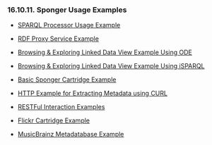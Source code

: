 <div>

<div>

<div>

<div>

### 16.10.11. Sponger Usage Examples

</div>

</div>

</div>

<div>

- <a href="virtuosospongerusage.html#virtuosospongerusageprocessorex"
  class="link" title="SPARQL Processor Usage Example">SPARQL Processor
  Usage Example</a>

- <a href="virtuosospongerusage.html#virtuosospongerusageproxyex2"
  class="link" title="Example 2">RDF Proxy Service Example</a>

- <a
  href="http://virtuoso.openlinksw.com/dataspace/dav/wiki/Main/VirtDeployingLinkedDataGuide_BrowsingNorthwindRdfView#AncMozToc2"
  class="ulink" target="_top">Browsing &amp; Exploring Linked Data View
  Example Using ODE</a>

- <a
  href="http://virtuoso.openlinksw.com/dataspace/dav/wiki/Main/VirtDeployingLinkedDataGuide_BrowsingNorthwindRdfView#AncMozToc3"
  class="ulink" target="_top">Browsing &amp; Exploring Linked Data View
  Example Using iSPARQL</a>

- <a href="rdfinsertmethodplapis.html#rdfinsertmethodplapissimpleexample"
  class="link" title="Basic Sponger Cartridge Example">Basic Sponger
  Cartridge Example</a>

- <a href="virtuosospongerusage.html#virtuosospongerusagebriefex"
  class="link"
  title="Raw HTTP Example for Extracting Metadata using CURL">HTTP Example
  for Extracting Metadata using CURL</a>

- <a
  href="virtuosospongerarch.html#virtuosospongercartridgetypesmetarestexamples"
  class="link" title="Meta Cartridges Parametrized Examples">RESTFul
  Interaction Examples</a>

- <a
  href="rdfspongerprogrammerguide.html#virtuosospongercreatecustcartrrgstflickr"
  class="link" title="Flickr Cartridge">Flickr Cartridge Example</a>

- <a
  href="rdfspongerprogrammerguide.html#virtuosospongercreatecustcartrexmp"
  class="link"
  title="MusicBrainz Example: A Music Metadatabase">MusicBrainz
  Metadatabase Example</a>

</div>

</div>
